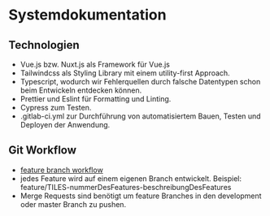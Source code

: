 # Systemdokumentation

## Technologien

- Vue.js bzw. Nuxt.js als Framework für Vue.js
- Tailwindcss als Styling Library mit einem utility-first Approach.
- Typescript, wodurch wir Fehlerquellen durch falsche Datentypen schon beim
  Entwickeln entdecken können.
- Prettier und Eslint für Formatting und Linting.
- Cypress zum Testen.
- .gitlab-ci.yml zur Durchführung von automatisiertem Bauen, Testen und
  Deployen der Anwendung.

## Git Workflow

- [feature branch workflow](https://www.atlassian.com/git/tutorials/comparing-workflows/feature-branch-workflow)
- jedes Feature wird auf einem eigenen Branch entwickelt. Beispiel:
  feature/TILES-nummerDesFeatures-beschreibungDesFeatures
- Merge Requests sind benötigt um feature Branches in den development oder
  master Branch zu pushen.
